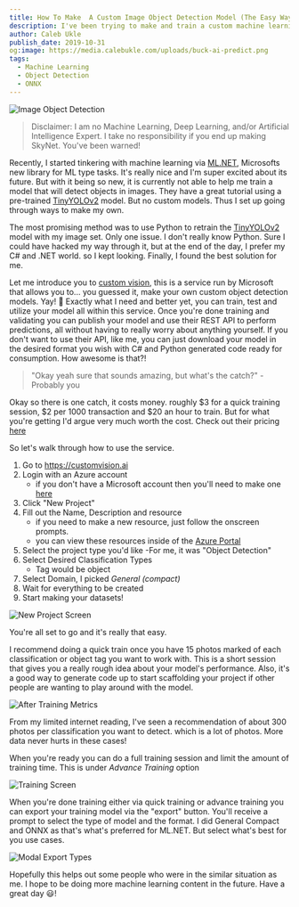 ```yaml
---
title: How To Make  A Custom Image Object Detection Model (The Easy Way)
description: I've been trying to make and train a custom machine learning model for detecting specific objects in images. After some exploring, I found a massively easy way to do this. Here is my found solution to build, train, and output the model in the desired ML Format! 
author: Caleb Ukle
publish_date: 2019-10-31
og:image: https://media.calebukle.com/uploads/buck-ai-predict.png
tags:
  - Machine Learning
  - Object Detection
  - ONNX
---
```


![Image Object Detection](https://media.calebukle.com/uploads/buck-ai-predict.png)

> Disclaimer: I am no Machine Learning, Deep Learning, and/or Artificial
> Intelligence Expert. I take no responsibility if you end up making SkyNet.
> You've been warned!

Recently, I started tinkering with machine learning via
[ML.NET](https://dotnet.microsoft.com/apps/machinelearning-ai/ml-dotnet),
Microsofts new library for ML type tasks. It's really nice and I'm super excited
about its future. But with it being so new, it is currently not able to help me
train a model that will detect objects in images. They have a great tutorial
using a pre-trained
[TinyYOLOv2](https://github.com/onnx/models/tree/master/vision/object_detection_segmentation/tiny_yolov2)
model. But no custom models. Thus I set up going through ways to make my own.

The most promising method was to use Python to retrain the
[TinyYOLOv2](https://github.com/onnx/models/tree/master/vision/object_detection_segmentation/tiny_yolov2)
model with my image set. Only one issue. I don't really know Python. Sure I
could have hacked my way through it, but at the end of the day, I prefer my C#
and .NET world. so I kept looking. Finally, I found the best solution for me.

Let me introduce you to [custom vision](https://customvision.ai), this is a
service run by Microsoft that allows you to... you guessed it, make your own
custom object detection models. Yay! 🎉 Exactly what I need and better yet, you
can train, test and utilize your model all within this service. Once you're done
training and validating you can publish your model and use their REST API to
perform predictions, all without having to really worry about anything yourself.
If you don't want to use their API, like me, you can just download your model in
the desired format you wish with C# and Python generated code ready for
consumption. How awesome is that?!

> "Okay yeah sure that sounds amazing, but what's the catch?" - Probably you

Okay so there is one catch, it costs money. roughly $3 for a quick training
session, $2 per 1000 transaction and $20 an hour to train. But for what you're
getting I'd argue very much worth the cost. Check out their pricing
[here](https://azure.microsoft.com/en-us/pricing/details/cognitive-services/custom-vision-service/)

So let's walk through how to use the service.

1. Go to https://customvision.ai
1. Login with an Azure account
   - if you don't have a Microsoft account then you'll need to make one
     [here](https://portal.azure.com/)
1. Click "New Project"
1. Fill out the Name, Description and resource
   - if you need to make a new resource, just follow the onscreen prompts.
   - you can view these resources inside of the
     [Azure Portal](https://portal.azure.com/)
1. Select the project type you'd like -For me, it was "Object Detection"
1. Select Desired Classification Types
   - Tag would be object
1. Select Domain, I picked _General (compact)_
1. Wait for everything to be created
1. Start making your datasets!

![New Project Screen](https://media.calebukle.com/uploads/new-resource-modal.png)

You're all set to go and it's really that easy.

I recommend doing a quick train once you have 15 photos marked of each
classification or object tag you want to work with. This is a short session that
gives you a really rough idea about your model's performance. Also, it's a good
way to generate code up to start scaffolding your project if other people are
wanting to play around with the model.

![After Training Metrics](https://media.calebukle.com/uploads/custom-ai-metrics.png)

From my limited internet reading, I've seen a recommendation of about 300 photos
per classification you want to detect. which is a lot of photos. More data never
hurts in these cases!

When you're ready you can do a full training session and limit the amount of
training time. This is under _Advance Training_ option

![Training Screen](https://media.calebukle.com/uploads/train-modal.png)

When you're done training either via quick training or advance training you can
export your training model via the "export" button. You'll receive a prompt to
select the type of model and the format. I did General Compact and ONNX as
that's what's preferred for ML.NET. But select what's best for you use cases.

![Modal Export Types](https://media.calebukle.com/uploads/model-types.png)

Hopefully this helps out some people who were in the similar situation as me. I
hope to be doing more machine learning content in the future. Have a great day
😃!
